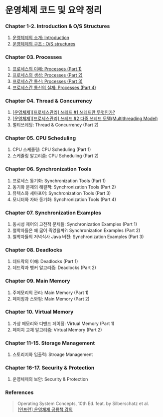 # 운영체제 코드 및 요약 정리

### Chapter 1-2. Introduction & O/S Structures

1.  [운영체제의 소개: Introduction](https://yonghwankim-dev.tistory.com/186)
2.  [운영체제의 구조 : O/S structures](https://yonghwankim-dev.tistory.com/187)

### Chapter 03. Processes

1.  [프로세스의 이해: Processes (Part 1)](https://yonghwankim-dev.tistory.com/191)
2.  [프로세스의 생성: Processes (Part 2)](https://yonghwankim-dev.tistory.com/192)
3.  [프로세스간 통신: Processes (Part 3)](https://yonghwankim-dev.tistory.com/196)
4.  [프로세스간 통신의 실제: Processes (Part 4)](https://yonghwankim-dev.tistory.com/200)

### Chapter 04. Thread & Concurrency

1.  [\[운영체제\]\[프로세스관리\] 쓰레드 #1 쓰레드란 무엇인가?](https://yonghwankim-dev.tistory.com/223)
2.  [\[운영체제\]\[프로세스관리\] 쓰레드 #2 다중 쓰레드 모델(Multithreading Model)](https://yonghwankim-dev.tistory.com/224)
3.  멀티쓰레딩: Thread & Concurrency (Part 2)

### Chapter 05. CPU Scheduling

1.  CPU 스케줄링: CPU Scheduling (Part 1)
2.  스케줄링 알고리즘: CPU Scheduling (Part 2)

### Chapter 06. Synchronization Tools

1.  프로세스 동기화: Synchronization Tools (Part 1)
2.  동기화 문제의 해결책: Synchronization Tools (Part 2)
3.  뮤텍스와 세마포어: Synchronization Tools (Part 3)
4.  모니터와 자바 동기화: Synchronization Tools (Part 4)

### Chapter 07. Synchronization Examples

1.  동시성 제어의 고전적 문제들: Synchronization Examples (Part 1)
2.  철학자들은 왜 굶어 죽었을까?: Synchronization Examples (Part 2)
3.  철학자들의 저녁식사 Java 버전: Synchronization Examples (Part 3) 

### Chapter 08. Deadlocks

1.  데드락의 이해: Deadlocks (Part 1)
2.  데드락과 뱅커 알고리즘: Deadlocks (Part 2)

### Chapter 09. Main Memory

1.  주메모리의 관리: Main Memory (Part 1)
2.  페이징과 스와핑: Main Memory (Part 2)

### Chapter 10. Virtual Memory

1.  가상 메모리와 디맨드 페이징: Virtual Memory (Part 1)
2.  페이지 교체 알고리즘: Virtual Memory (Part 2)

### Chapter 11-15. Storage Management

1.  스토리지와 입출력: Stroage Management

### Chapter 16-17. Security & Protection

1.  운영체제의 보안: Security & Protection

### References
> Operating System Concepts, 10th Ed. feat. by Silberschatz et al.  
> [\[인프런\] 운영체제 공룡책 강의](https://www.inflearn.com/course/%EC%9A%B4%EC%98%81%EC%B2%B4%EC%A0%9C-%EA%B3%B5%EB%A3%A1%EC%B1%85-%EC%A0%84%EA%B3%B5%EA%B0%95%EC%9D%98/dashboard)
